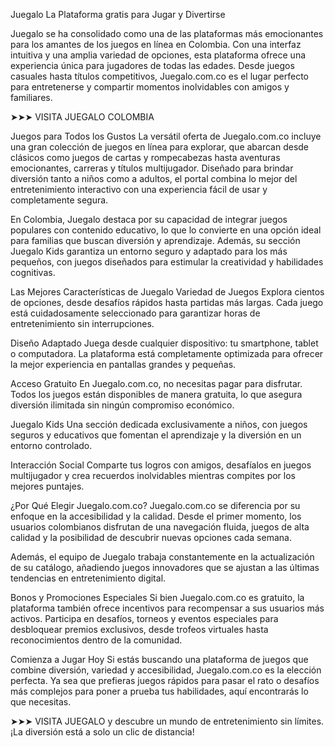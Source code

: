 Juegalo La Plataforma gratis para Jugar y Divertirse

Juegalo se ha consolidado como una de las plataformas más emocionantes para los amantes de los juegos en línea en Colombia. Con una interfaz intuitiva y una amplia variedad de opciones, esta plataforma ofrece una experiencia única para jugadores de todas las edades. Desde juegos casuales hasta títulos competitivos, Juegalo.com.co es el lugar perfecto para entretenerse y compartir momentos inolvidables con amigos y familiares.

➤➤➤ VISITA JUEGALO COLOMBIA

Juegos para Todos los Gustos
La versátil oferta de Juegalo.com.co incluye una gran colección de juegos en línea para explorar, que abarcan desde clásicos como juegos de cartas y rompecabezas hasta aventuras emocionantes, carreras y títulos multijugador. Diseñado para brindar diversión tanto a niños como a adultos, el portal combina lo mejor del entretenimiento interactivo con una experiencia fácil de usar y completamente segura.

En Colombia, Juegalo destaca por su capacidad de integrar juegos populares con contenido educativo, lo que lo convierte en una opción ideal para familias que buscan diversión y aprendizaje. Además, su sección Juegalo Kids garantiza un entorno seguro y adaptado para los más pequeños, con juegos diseñados para estimular la creatividad y habilidades cognitivas.

Las Mejores Características de Juegalo
Variedad de Juegos
Explora cientos de opciones, desde desafíos rápidos hasta partidas más largas. Cada juego está cuidadosamente seleccionado para garantizar horas de entretenimiento sin interrupciones.

Diseño Adaptado
Juega desde cualquier dispositivo: tu smartphone, tablet o computadora. La plataforma está completamente optimizada para ofrecer la mejor experiencia en pantallas grandes y pequeñas.

Acceso Gratuito
En Juegalo.com.co, no necesitas pagar para disfrutar. Todos los juegos están disponibles de manera gratuita, lo que asegura diversión ilimitada sin ningún compromiso económico.

Juegalo Kids
Una sección dedicada exclusivamente a niños, con juegos seguros y educativos que fomentan el aprendizaje y la diversión en un entorno controlado.

Interacción Social
Comparte tus logros con amigos, desafíalos en juegos multijugador y crea recuerdos inolvidables mientras compites por los mejores puntajes.

¿Por Qué Elegir Juegalo.com.co?
Juegalo.com.co se diferencia por su enfoque en la accesibilidad y la calidad. Desde el primer momento, los usuarios colombianos disfrutan de una navegación fluida, juegos de alta calidad y la posibilidad de descubrir nuevas opciones cada semana.

Además, el equipo de Juegalo trabaja constantemente en la actualización de su catálogo, añadiendo juegos innovadores que se ajustan a las últimas tendencias en entretenimiento digital.

Bonos y Promociones Especiales
Si bien Juegalo.com.co es gratuito, la plataforma también ofrece incentivos para recompensar a sus usuarios más activos. Participa en desafíos, torneos y eventos especiales para desbloquear premios exclusivos, desde trofeos virtuales hasta reconocimientos dentro de la comunidad.

Comienza a Jugar Hoy
Si estás buscando una plataforma de juegos que combine diversión, variedad y accesibilidad, Juegalo.com.co es la elección perfecta. Ya sea que prefieras juegos rápidos para pasar el rato o desafíos más complejos para poner a prueba tus habilidades, aquí encontrarás lo que necesitas.

➤➤➤ VISITA JUEGALO y descubre un mundo de entretenimiento sin límites. ¡La diversión está a solo un clic de distancia!

